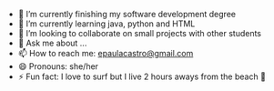 
- 🔭 I’m currently finishing my software development degree
- 🌱 I’m currently learning java, python and HTML
- 👯 I’m looking to collaborate on small projects with other students
- 💬 Ask me about ...
- 📫 How to reach me: epaulacastro@gmail.com
- 😄 Pronouns: she/her
- ⚡ Fun fact: I love to surf but I live 2 hours aways from the beach 🥲

